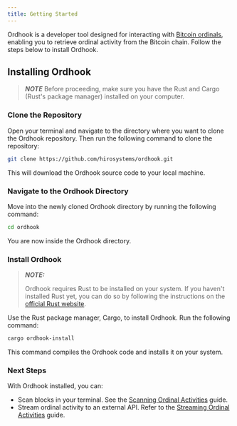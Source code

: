 ```yaml
---
title: Getting Started
---
```


Ordhook is a developer tool designed for interacting with [Bitcoin ordinals](https://www.hiro.so/blog/what-are-bitcoin-ordinals), enabling you to retrieve ordinal activity from the Bitcoin chain. Follow the steps below to install Ordhook.

## Installing Ordhook

> **_NOTE_**
> Before proceeding, make sure you have the Rust and Cargo (Rust's package manager) installed on your computer.

### Clone the Repository

Open your terminal and navigate to the directory where you want to clone the Ordhook repository. Then run the following command to clone the repository:

```bash
git clone https://github.com/hirosystems/ordhook.git
```

This will download the Ordhook source code to your local machine.

### Navigate to the Ordhook Directory

Move into the newly cloned Ordhook directory by running the following command:

```bash
cd ordhook
```

You are now inside the Ordhook directory.

### Install Ordhook

> **_NOTE:_**
>
> Ordhook requires Rust to be installed on your system. If you haven't installed Rust yet, you can do so by following the instructions on the [official Rust website](https://www.rust-lang.org/tools/install).

Use the Rust package manager, Cargo, to install Ordhook. Run the following command:

```bash
cargo ordhook-install
```

This command compiles the Ordhook code and installs it on your system.

### Next Steps

With Ordhook installed, you can:

- Scan blocks in your terminal. See the [Scanning Ordinal Activities](./guides/scan-ordinal-activities.md) guide.
- Stream ordinal activity to an external API. Refer to the [Streaming Ordinal Activities](./guides/stream-ordinal-activities.md) guide.
